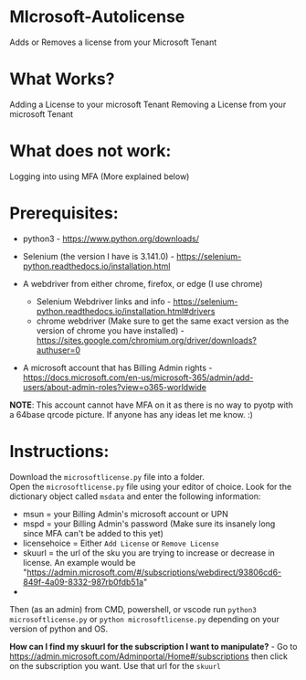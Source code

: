 # MIcrosoft-Autolicense
Adds or Removes a license from your Microsoft Tenant

# What Works?
Adding a License to your microsoft Tenant
Removing a License from your microsoft Tenant

# What does not work:
Logging into using MFA (More explained below)

# Prerequisites:
* python3 - https://www.python.org/downloads/ <br>
* Selenium (the version I have is 3.141.0) - https://selenium-python.readthedocs.io/installation.html

* A webdriver from either chrome, firefox, or edge (I use chrome)
  * Selenium Webdriver links and info - https://selenium-python.readthedocs.io/installation.html#drivers
  * chrome webdriver (Make sure to get the same exact version as the version of chrome you have installed) - https://sites.google.com/chromium.org/driver/downloads?authuser=0
* A microsoft account that has Billing Admin rights - https://docs.microsoft.com/en-us/microsoft-365/admin/add-users/about-admin-roles?view=o365-worldwide

<b>NOTE</b>: This account cannot have MFA on it as there is no way to pyotp with a 64base qrcode picture. If anyone has any ideas let me know. :)

# Instructions:
Download the `microsoftlicense.py` file into a folder.<br>
Open the `microsoftlicense.py` file using your editor of choice. Look for the dictionary object called `msdata` and enter the following information:
 * msun = your Billing Admin's microsoft account or UPN
 * mspd = your Billing Admin's password (Make sure its insanely long since MFA can't be added to this yet)
 * licensehoice = Either `Add License` or `Remove License` 
 * skuurl = the url of the sku you are trying to increase or decrease in license. An example would be "https://admin.microsoft.com/#/subscriptions/webdirect/93806cd6-849f-4a09-8332-987rb0fdb51a" <br>
 * 
Then (as an admin) from CMD, powershell, or vscode run `python3 microsoftlicense.py` or `python microsoftlicense.py` depending on your version of python and OS.

<b>How can I find my skuurl for the subscription I want to manipulate?</b> - Go to https://admin.microsoft.com/Adminportal/Home#/subscriptions then click on the subscription you want. Use that url for the `skuurl`
